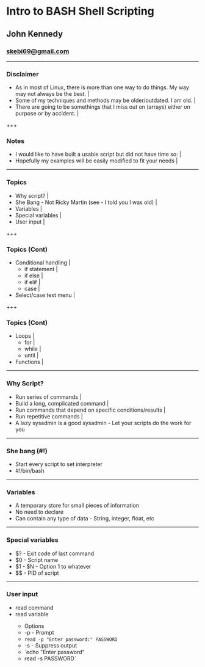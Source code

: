 # Intro to BASH Shell Scripting
## John Kennedy
### skebi69@gmail.com

---
### Disclaimer
-   As in most of Linux, there is more than one way to do things. My way may not always be the best. |
-   Some of my techniques and methods may be older/outdated. I am old. |
-   There are going to be somethings that I miss out on (arrays) either on purpose or by accident. |

+++
### Notes
-   I would like to have built a usable script but did not have time so: |
-   Hopefully my examples will be easily modified to fit your needs |

---
### Topics
-   Why script? |
-   She Bang - Not Ricky Martin (see - I told you I was old) |
-   Variables |
-   Special variables |
-   User input |

+++
### Topics (Cont)
-   Conditional handling |
    -   if statement |
    -   if else |
    -   if elif |
    -   case |
-   Select/case text menu |

+++
### Topics (Cont)
-   Loops |
    -   for |
    -   while |
    -   until |
-   Functions |

---
### Why Script?
-   Run series of commands |
-   Build a long, complicated command |
-   Run commands that depend on specific conditions/results |
-   Run repetitive commands |
-   A lazy sysadmin is a good sysadmin - Let your scripts do the work for you

---
### She bang (#!)
-   Start every script to set interpreter
-   #!/bin/bash

---
### Variables
-   A temporary store for small pieces of information
-   No need to declare
-   Can contain any type of data - String, integer, float, etc

---
### Special variables
-   $? - Exit code of last command
-   $0 - Script name
-   $1 - $N - Option 1 to whatever
-   $$ - PID of script

---
### User input
-   read command
-   read <options> variable
    -   Options
    -   -p - Prompt
    -   `read -p "Enter password:" PASSWORD`
    -   -s - Suppress output
    -   `echo "Enter password"
    -   read -s PASSWORD`
